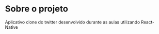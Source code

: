 # Sobre o projeto
Aplicativo clone do twitter desenvolvido durante as aulas utilizando React-Native
